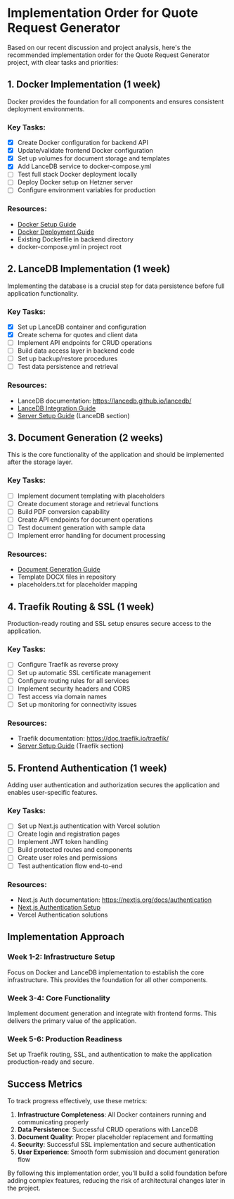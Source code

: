 # Implementation Order for Quote Request Generator

Based on our recent discussion and project analysis, here's the recommended implementation order for the Quote Request Generator project, with clear tasks and priorities:

## 1. Docker Implementation (1 week)

Docker provides the foundation for all components and ensures consistent deployment environments.

### Key Tasks:
- [x] Create Docker configuration for backend API
- [x] Update/validate frontend Docker configuration
- [x] Set up volumes for document storage and templates
- [x] Add LanceDB service to docker-compose.yml
- [ ] Test full stack Docker deployment locally
- [ ] Deploy Docker setup on Hetzner server
- [ ] Configure environment variables for production

### Resources:
- [Docker Setup Guide](docker-setup-guide.md)
- [Docker Deployment Guide](docker-deployment.md)
- Existing Dockerfile in backend directory
- docker-compose.yml in project root

## 2. LanceDB Implementation (1 week)

Implementing the database is a crucial step for data persistence before full application functionality.

### Key Tasks:
- [x] Set up LanceDB container and configuration
- [x] Create schema for quotes and client data
- [ ] Implement API endpoints for CRUD operations
- [ ] Build data access layer in backend code
- [ ] Set up backup/restore procedures
- [ ] Test data persistence and retrieval

### Resources:
- LanceDB documentation: https://lancedb.github.io/lancedb/
- [LanceDB Integration Guide](lancedb-integration.md)
- [Server Setup Guide](server-setup-guide.md) (LanceDB section)

## 3. Document Generation (2 weeks)

This is the core functionality of the application and should be implemented after the storage layer.

### Key Tasks:
- [ ] Implement document templating with placeholders
- [ ] Create document storage and retrieval functions
- [ ] Build PDF conversion capability
- [ ] Create API endpoints for document operations
- [ ] Test document generation with sample data
- [ ] Implement error handling for document processing

### Resources:
- [Document Generation Guide](document-generation-guide.md)
- Template DOCX files in repository
- placeholders.txt for placeholder mapping

## 4. Traefik Routing & SSL (1 week)

Production-ready routing and SSL setup ensures secure access to the application.

### Key Tasks:
- [ ] Configure Traefik as reverse proxy
- [ ] Set up automatic SSL certificate management
- [ ] Configure routing rules for all services
- [ ] Implement security headers and CORS
- [ ] Test access via domain names
- [ ] Set up monitoring for connectivity issues

### Resources:
- Traefik documentation: https://doc.traefik.io/traefik/
- [Server Setup Guide](server-setup-guide.md) (Traefik section)

## 5. Frontend Authentication (1 week)

Adding user authentication and authorization secures the application and enables user-specific features.

### Key Tasks:
- [ ] Set up Next.js authentication with Vercel solution
- [ ] Create login and registration pages
- [ ] Implement JWT token handling
- [ ] Build protected routes and components
- [ ] Create user roles and permissions
- [ ] Test authentication flow end-to-end

### Resources:
- Next.js Auth documentation: https://nextjs.org/docs/authentication
- [Next.js Authentication Setup](nextjs-auth-setup.md)
- Vercel Authentication solutions

## Implementation Approach

### Week 1-2: Infrastructure Setup
Focus on Docker and LanceDB implementation to establish the core infrastructure. This provides the foundation for all other components.

### Week 3-4: Core Functionality
Implement document generation and integrate with frontend forms. This delivers the primary value of the application.

### Week 5-6: Production Readiness
Set up Traefik routing, SSL, and authentication to make the application production-ready and secure.

## Success Metrics

To track progress effectively, use these metrics:

1. **Infrastructure Completeness**: All Docker containers running and communicating properly
2. **Data Persistence**: Successful CRUD operations with LanceDB
3. **Document Quality**: Proper placeholder replacement and formatting
4. **Security**: Successful SSL implementation and secure authentication
5. **User Experience**: Smooth form submission and document generation flow

By following this implementation order, you'll build a solid foundation before adding complex features, reducing the risk of architectural changes later in the project. 